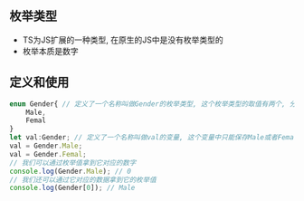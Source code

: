 ## 枚举类型

- TS为JS扩展的一种类型, 在原生的JS中是没有枚举类型的
- 枚举本质是数字

## 定义和使用

```typescript
enum Gender{ // 定义了一个名称叫做Gender的枚举类型, 这个枚举类型的取值有两个, 分别是Male和Femal
    Male,
    Femal
}
let val:Gender; // 定义了一个名称叫做val的变量, 这个变量中只能保存Male或者Femal
val = Gender.Male;
val = Gender.Femal;
// 我们可以通过枚举值拿到它对应的数字
console.log(Gender.Male); // 0
// 我们还可以通过它对应的数据拿到它的枚举值
console.log(Gender[0]); // Male
```

